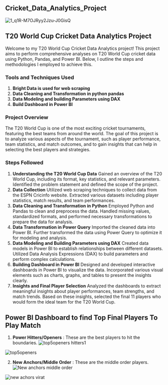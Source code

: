 ## Cricket_Data_Analytics_Project

![1_q1R-M7OJRyy2Jzu-J0GisQ](https://github.com/Akshay2515/Cricket_Data_Analytics_Project/assets/126151845/74b75fbe-61c4-4d2f-b4ea-798fc16bdfcb)



## T20 World Cup Cricket Data Analytics Project
Welcome to my T20 World Cup Cricket Data Analytics project! This project aims to perform comprehensive analyses on T20 World Cup cricket data using Python, Pandas, and Power BI. Below, I outline the steps and methodologies I employed to achieve this.

### Tools and Techniques Used
1. **Bright Data is used for web scraping**
2. **Data Cleaning and Transformation in python pandas**
3. **Data Modeling and building Parameters using DAX**
4. **Build Dashboard in Power BI**

### Project Overview
The T20 World Cup is one of the most exciting cricket tournaments, featuring the best teams from around the world. The goal of this project is to analyze various aspects of the tournament, such as player performance, team statistics, and match outcomes, and to gain insights that can help in selecting the best players and strategies.

### Steps Followed
1. **Understanding the T20 World Cup Data**
Gained an overview of the T20 World Cup, including its format, key statistics, and relevant parameters.
Identified the problem statement and defined the scope of the project.
2. **Data Collection**
Utilized web scraping techniques to collect data from the ESPN Cricinfo website.
Extracted various datasets including player statistics, match results, and team performances.
3. **Data Cleaning and Transformation in Python**
Employed Python and Pandas to clean and preprocess the data.
Handled missing values, standardized formats, and performed necessary transformations to prepare the data for analysis.
4. **Data Transformation in Power Query**
Imported the cleaned data into Power BI.
Further transformed the data using Power Query to optimize it for modeling and analysis.
5. **Data Modeling and Building Parameters using DAX**
Created data models in Power BI to establish relationships between different datasets.
Utilized Data Analysis Expressions (DAX) to build parameters and perform complex calculations.
6. **Building Dashboard in Power BI**
Designed and developed interactive dashboards in Power BI to visualize the data.
Incorporated various visual elements such as charts, graphs, and tables to present the insights clearly.
7. **Insights and Final Player Selection**
Analyzed the dashboards to extract meaningful insights about player performances, team strengths, and match trends.
Based on these insights, selected the final 11 players who would form the ideal team for the T20 World Cup.

## Power BI Dashboard to find Top Final Players To Play Match
1. **Power Hitters/Openers** : These are the best players to hit the boundaries.
![top5openers hitters1](https://github.com/Akshay2515/Cricket_Data_Analytics_Project/assets/126151845/15e7325f-bb75-4ae8-96e3-c9cd2d5bc294)

![top5openers](https://github.com/Akshay2515/Cricket_Data_Analytics_Project/assets/126151845/5e488d30-69fe-415b-a02f-111d28f4e58f)

2. **New Anchors/Middle Order** : These are the middle order players.
![New anchors middle order](https://github.com/Akshay2515/Cricket_Data_Analytics_Project/assets/126151845/341c0103-e735-43f8-9390-bbc304ad879a)

![new achors virat](https://github.com/Akshay2515/Cricket_Data_Analytics_Project/assets/126151845/204ed39f-f24e-453f-8063-917504a3aa53)





























